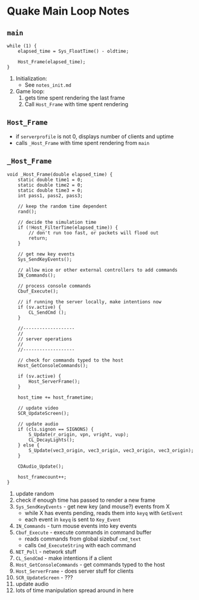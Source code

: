 # Quake Main Loop Notes

## `main`

```
while (1) {
	elapsed_time = Sys_FloatTime() - oldtime;

	Host_Frame(elapsed_time);
}
```

1. Initialization:
	* See `notes_init.md`
1. Game loop:
	1. gets time spent rendering the last frame
	1. Call `Host_Frame` with time spent rendering



## `Host_Frame`

* if `serverprofile` is not 0, displays number of clients and uptime
* calls `_Host_Frame` with time spent rendering from `main`



## `_Host_Frame`

```
void _Host_Frame(double elapsed_time) {
	static double time1 = 0;
	static double time2 = 0;
	static double time3 = 0;
	int pass1, pass2, pass3;

	// keep the random time dependent
	rand();

	// decide the simulation time
	if (!Host_FilterTime(elapsed_time)) {
		// don't run too fast, or packets will flood out
		return;
	}

	// get new key events
	Sys_SendKeyEvents();

	// allow mice or other external controllers to add commands
	IN_Commands();

	// process console commands
	Cbuf_Execute();

	// if running the server locally, make intentions now
	if (sv.active) {
		CL_SendCmd ();
	}

	//-------------------
	//
	// server operations
	//
	//-------------------

	// check for commands typed to the host
	Host_GetConsoleCommands();

	if (sv.active) {
		Host_ServerFrame();
	}

	host_time += host_frametime;

	// update video
	SCR_UpdateScreen();

	// update audio
	if (cls.signon == SIGNONS) {
		S_Update(r_origin, vpn, vright, vup);
		CL_DecayLights();
	} else {
		S_Update(vec3_origin, vec3_origin, vec3_origin, vec3_origin);
	}

	CDAudio_Update();

	host_framecount++;
}
```

1. update random
1. check if enough time has passed to render a new frame
1. `Sys_SendKeyEvents` - get new key (and mouse?) events from X
	* while X has events pending, reads them into `keyq` with `GetEvent`
	* each event in `keyq` is sent to `Key_Event`
1. `IN_Commands` - turn mouse events into key events
1. `Cbuf_Execute` - execute commands in command buffer
	* reads commands from global sizebuf `cmd_text`
	* calls `Cmd_ExecuteString` with each command
1. `NET_Poll` - network stuff
1. `CL_SendCmd` - make intentions if a client
1. `Host_GetConsoleCommands` - get commands typed to the host
1. `Host_ServerFrame` - does server stuff for clients
1. `SCR_UpdateScreen` - ???
1. update audio
1. lots of time manipulation spread around in here
